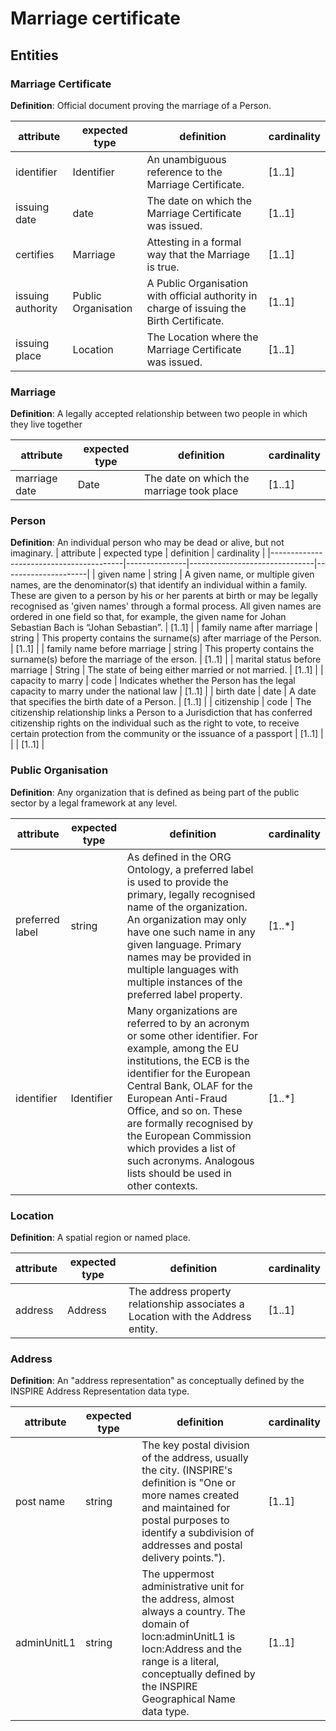 # Marriage certificate

## Entities

### Marriage Certificate
**Definition**: Official document proving the marriage of a Person. 

|     attribute            |     expected type          |     definition                                                                        |     cardinality    |
|--------------------------|----------------------------|---------------------------------------------------------------------------------------|--------------------|
|     identifier           |     Identifier             |     An unambiguous reference to the Marriage Certificate.                             |     [1..1]         |
|     issuing date         |     date                   |     The date on which the Marriage Certificate was issued.                            |     [1..1]         |
|     certifies            |     Marriage               |     Attesting in a formal way that the Marriage is true.                              |     [1..1]         |
|     issuing authority    |     Public Organisation    |     A Public Organisation with official authority in charge of issuing the Birth Certificate.              |     [1..1]         |
|     issuing place        |     Location               |     The Location where the Marriage Certificate was issued.                           |     [1..1]         |


### Marriage
**Definition**: A legally accepted relationship between two people in which they live together

|     attribute       |     expected type |     definition                                            |     cardinality    |
|------------------   |-------------------|-----------------------------------------------------------|--------------------|
|     marriage date    |     Date        |     The date on which the marriage took place              |     [1..1]         |

### Person
**Definition**: An individual person who may be dead or alive, but not imaginary.
|     attribute                            |     expected type     |     definition       |     cardinality     |
|-----------------------------------------|---------------|-------------------------------|---------------------|
|     given name                           |     string    |  A given name, or multiple given names, are the denominator(s) that identify an individual within a family. These are given to a person by his or her parents at birth or may be legally recognised as 'given names' through a formal process. All given names are ordered in one field so that, for example, the given name for Johan Sebastian Bach is “Johan Sebastian”.                             |     [1..1]          |
|     family   name after marriage         |     string    |  This property contains the surname(s) after marriage of the Person.                 |           [1..1]          |
|     family   name before marriage        |     string    |  This property contains the surname(s) before the marriage of the erson.                            |     [1..1]          |
|     marital status   before marriage     |     String    |  The state of being either married or not married.                           |     [1..1]          |
|     capacity to marry                    |     code      | Indicates whether the Person has the legal capacity to marry under the national law        |     [1..1]          |
|     birth   date                         |     date      |  A date that specifies the birth date of a Person.	                              |     [1..1]          |
|     citizenship                          |     code      |  The citizenship relationship links a Person to a Jurisdiction that has conferred citizenship rights on the individual such as the right to vote, to receive certain protection from the community or the issuance of a passport                               |     [1..1]          |                                                                                                                                                                                                                                                                                                                                                                                 |                |     [1..1]        |


### Public Organisation
**Definition**: Any organization that is defined as being part of the public sector by a legal framework at any level.

|     attribute        |     expected type  |     definition                              |    cardinality     |
|----------------------|--------------------|---------------------------------------------|--------------------|
|     preferred label  |     string         |     As defined in the ORG Ontology, a preferred label is used to provide the primary, legally recognised name of the organization. An organization may only have one such name in any given language. Primary names may be provided in multiple languages with multiple instances of the preferred label property.                                                                                             |    [1..*]          |
|     identifier       |     Identifier     |     Many organizations are referred to by an acronym or some other identifier. For example, among the EU institutions, the ECB is the identifier for the European Central Bank, OLAF for the European Anti-Fraud Office, and so on. These are formally recognised by the European Commission which provides a list of such acronyms. Analogous lists should be used in other contexts.                            |    [1..*]          |


### Location
**Definition**: A spatial region or named place.

|     attribute   |     expected type  |     definition            |     cardinality    |
|-----------------|--------------------|---------------------------|--------------------|
|     address     |     Address        |     The address property relationship associates a Location with the Address entity.                     |     [1..1]         |


### Address
**Definition**: An "address representation" as conceptually defined by the INSPIRE Address Representation data type.

|     attribute      |     expected type |     definition                    |     cardinality    |
|--------------------|-------------------|-------------------------------------------------------|------------------------|
|     post name      |     string        |     The key postal division of the address, usually the city. (INSPIRE's definition is "One or more names created and maintained for postal purposes to identify a subdivision of addresses and postal delivery points.").             |         [1..1]         |
|     adminUnitL1    |     string        |     The uppermost administrative unit for the address, almost always a country. The domain of locn:adminUnitL1 is locn:Address and the range is a literal, conceptually defined by the INSPIRE Geographical Name data type.             |     [1..1]         |
